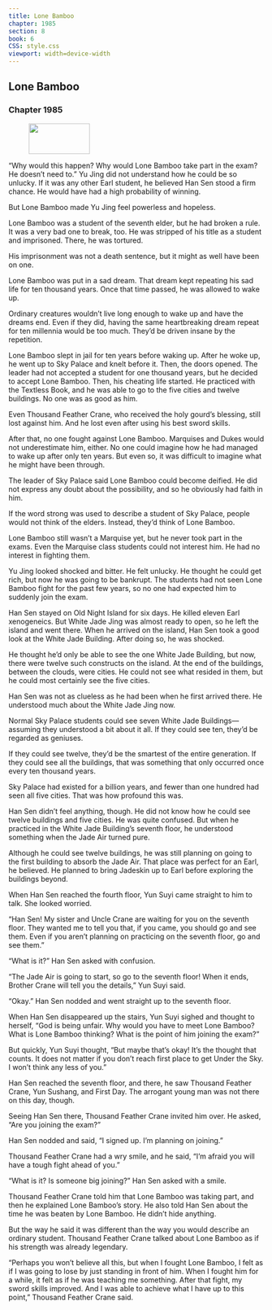 ```yaml
---
title: Lone Bamboo
chapter: 1985
section: 8
book: 6
CSS: style.css
viewport: width=device-width
---
```


## Lone Bamboo

### Chapter 1985

<figure>
	<img src="../Images/gem.gif" alt="" id="gem" width="120" height="60" />
</figure>

“Why would this happen? Why would Lone Bamboo take part in the exam? He doesn’t need to.” Yu Jing did not understand how he could be so unlucky. If it was any other Earl student, he believed Han Sen stood a firm chance. He would have had a high probability of winning.

But Lone Bamboo made Yu Jing feel powerless and hopeless.

Lone Bamboo was a student of the seventh elder, but he had broken a rule. It was a very bad one to break, too. He was stripped of his title as a student and imprisoned. There, he was tortured.

His imprisonment was not a death sentence, but it might as well have been on one.

Lone Bamboo was put in a sad dream. That dream kept repeating his sad life for ten thousand years. Once that time passed, he was allowed to wake up.

Ordinary creatures wouldn’t live long enough to wake up and have the dreams end. Even if they did, having the same heartbreaking dream repeat for ten millennia would be too much. They’d be driven insane by the repetition.

Lone Bamboo slept in jail for ten years before waking up. After he woke up, he went up to Sky Palace and knelt before it. Then, the doors opened. The leader had not accepted a student for one thousand years, but he decided to accept Lone Bamboo. Then, his cheating life started. He practiced with the Textless Book, and he was able to go to the five cities and twelve buildings. No one was as good as him.

Even Thousand Feather Crane, who received the holy gourd’s blessing, still lost against him. And he lost even after using his best sword skills.

After that, no one fought against Lone Bamboo. Marquises and Dukes would not underestimate him, either. No one could imagine how he had managed to wake up after only ten years. But even so, it was difficult to imagine what he might have been through.

The leader of Sky Palace said Lone Bamboo could become deified. He did not express any doubt about the possibility, and so he obviously had faith in him.

If the word strong was used to describe a student of Sky Palace, people would not think of the elders. Instead, they’d think of Lone Bamboo.

Lone Bamboo still wasn’t a Marquise yet, but he never took part in the exams. Even the Marquise class students could not interest him. He had no interest in fighting them.

Yu Jing looked shocked and bitter. He felt unlucky. He thought he could get rich, but now he was going to be bankrupt. The students had not seen Lone Bamboo fight for the past few years, so no one had expected him to suddenly join the exam.

Han Sen stayed on Old Night Island for six days. He killed eleven Earl xenogeneics. But White Jade Jing was almost ready to open, so he left the island and went there. When he arrived on the island, Han Sen took a good look at the White Jade Building. After doing so, he was shocked.

He thought he’d only be able to see the one White Jade Building, but now, there were twelve such constructs on the island. At the end of the buildings, between the clouds, were cities. He could not see what resided in them, but he could most certainly see the five cities.

Han Sen was not as clueless as he had been when he first arrived there. He understood much about the White Jade Jing now.

Normal Sky Palace students could see seven White Jade Buildings—assuming they understood a bit about it all. If they could see ten, they’d be regarded as geniuses.

If they could see twelve, they’d be the smartest of the entire generation. If they could see all the buildings, that was something that only occurred once every ten thousand years.

Sky Palace had existed for a billion years, and fewer than one hundred had seen all five cities. That was how profound this was.

Han Sen didn’t feel anything, though. He did not know how he could see twelve buildings and five cities. He was quite confused. But when he practiced in the White Jade Building’s seventh floor, he understood something when the Jade Air turned pure.

Although he could see twelve buildings, he was still planning on going to the first building to absorb the Jade Air. That place was perfect for an Earl, he believed. He planned to bring Jadeskin up to Earl before exploring the buildings beyond.

When Han Sen reached the fourth floor, Yun Suyi came straight to him to talk. She looked worried.

“Han Sen! My sister and Uncle Crane are waiting for you on the seventh floor. They wanted me to tell you that, if you came, you should go and see them. Even if you aren’t planning on practicing on the seventh floor, go and see them.”

“What is it?” Han Sen asked with confusion.

“The Jade Air is going to start, so go to the seventh floor! When it ends, Brother Crane will tell you the details,” Yun Suyi said.

“Okay.” Han Sen nodded and went straight up to the seventh floor.

When Han Sen disappeared up the stairs, Yun Suyi sighed and thought to herself, “God is being unfair. Why would you have to meet Lone Bamboo? What is Lone Bamboo thinking? What is the point of him joining the exam?”

But quickly, Yun Suyi thought, “But maybe that’s okay! It’s the thought that counts. It does not matter if you don’t reach first place to get Under the Sky. I won’t think any less of you.”

Han Sen reached the seventh floor, and there, he saw Thousand Feather Crane, Yun Sushang, and First Day. The arrogant young man was not there on this day, though.

Seeing Han Sen there, Thousand Feather Crane invited him over. He asked, “Are you joining the exam?”

Han Sen nodded and said, “I signed up. I’m planning on joining.”

Thousand Feather Crane had a wry smile, and he said, “I’m afraid you will have a tough fight ahead of you.”

“What is it? Is someone big joining?” Han Sen asked with a smile.

Thousand Feather Crane told him that Lone Bamboo was taking part, and then he explained Lone Bamboo’s story. He also told Han Sen about the time he was beaten by Lone Bamboo. He didn’t hide anything.

But the way he said it was different than the way you would describe an ordinary student. Thousand Feather Crane talked about Lone Bamboo as if his strength was already legendary.

“Perhaps you won’t believe all this, but when I fought Lone Bamboo, I felt as if I was going to lose by just standing in front of him. When I fought him for a while, it felt as if he was teaching me something. After that fight, my sword skills improved. And I was able to achieve what I have up to this point,” Thousand Feather Crane said.